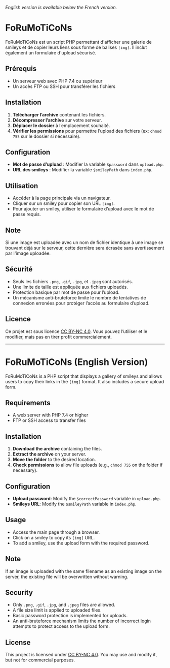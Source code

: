 *English version is available below the French version.*

# FoRuMoTiCoNs

FoRuMoTiCoNs est un script PHP permettant d'afficher une galerie de smileys et de copier leurs liens sous forme de balises `[img]`. Il inclut également un formulaire d'upload sécurisé.

## Prérequis

- Un serveur web avec PHP 7.4 ou supérieur
- Un accès FTP ou SSH pour transférer les fichiers

## Installation

1. **Télécharger l’archive** contenant les fichiers.
2. **Décompresser l’archive** sur votre serveur.
3. **Déplacer le dossier** à l’emplacement souhaité.
4. **Vérifier les permissions** pour permettre l’upload des fichiers (ex: `chmod 755` sur le dossier si nécessaire).

## Configuration

- **Mot de passe d’upload** : Modifier la variable `$password` dans `upload.php`.
- **URL des smileys** : Modifier la variable `$smileyPath` dans `index.php`.

## Utilisation

- Accéder à la page principale via un navigateur.
- Cliquer sur un smiley pour copier son URL `[img]`.
- Pour ajouter un smiley, utiliser le formulaire d’upload avec le mot de passe requis.

## Note

Si une image est uploadée avec un nom de fichier identique à une image se trouvant déjà sur le serveur, cette dernière sera écrasée sans avertissement par l'image uploadée.

## Sécurité

- Seuls les fichiers `.png`, `.gif`, `.jpg`, et `.jpeg` sont autorisés.
- Une limite de taille est appliquée aux fichiers uploadés.
- Protection basique par mot de passe pour l’upload.
- Un mécanisme anti-bruteforce limite le nombre de tentatives de connexion erronées pour protéger l’accès au formulaire d’upload.

## Licence

Ce projet est sous licence [CC BY-NC 4.0](https://creativecommons.org/licenses/by-nc/4.0/). Vous pouvez l’utiliser et le modifier, mais pas en tirer profit commercialement.

---

# FoRuMoTiCoNs (English Version)

FoRuMoTiCoNs is a PHP script that displays a gallery of smileys and allows users to copy their links in the `[img]` format. It also includes a secure upload form.

## Requirements

- A web server with PHP 7.4 or higher
- FTP or SSH access to transfer files

## Installation

1. **Download the archive** containing the files.
2. **Extract the archive** on your server.
3. **Move the folder** to the desired location.
4. **Check permissions** to allow file uploads (e.g., `chmod 755` on the folder if necessary).

## Configuration

- **Upload password**: Modify the `$correctPassword` variable in `upload.php`.
- **Smileys URL**: Modify the `$smileyPath` variable in `index.php`.

## Usage

- Access the main page through a browser.
- Click on a smiley to copy its `[img]` URL.
- To add a smiley, use the upload form with the required password.

## Note

If an image is uploaded with the same filename as an existing image on the server, the existing file will be overwritten without warning.

## Security

- Only `.png`, `.gif`, `.jpg`, and `.jpeg` files are allowed.
- A file size limit is applied to uploaded files.
- Basic password protection is implemented for uploads.
- An anti-bruteforce mechanism limits the number of incorrect login attempts to protect access to the upload form.

## License

This project is licensed under [CC BY-NC 4.0](https://creativecommons.org/licenses/by-nc/4.0/). You may use and modify it, but not for commercial purposes.
